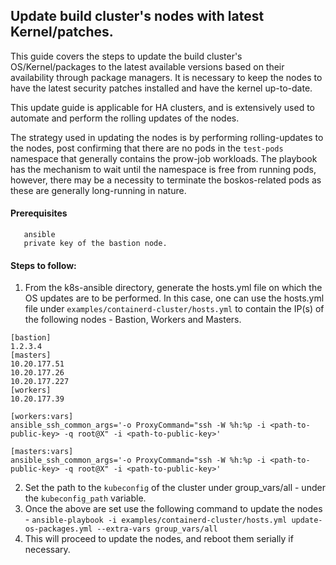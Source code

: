 ## Update build cluster's nodes with latest Kernel/patches.

This guide covers the steps to update the build cluster's OS/Kernel/packages to the latest available versions based
on their availability through package managers. It is necessary to keep the nodes to have the latest security patches
installed and have the kernel up-to-date.

This update guide is applicable for HA clusters, and is extensively used to automate and perform the rolling updates of
the nodes.

The strategy used in updating the nodes is by performing rolling-updates to the nodes, post confirming that there are no
pods in the `test-pods` namespace that generally contains the prow-job workloads. The playbook has the mechanism to wait
until the namespace is free from running pods, however, there may be a necessity to terminate the boskos-related pods
as these are generally long-running in nature.

#### Prerequisites
```
   ansible
   private key of the bastion node.
```

#### Steps to follow:
1. From the k8s-ansible directory, generate the hosts.yml file on which the OS updates are to be performed.
   In this case, one can use the hosts.yml file under `examples/containerd-cluster/hosts.yml` to contain the IP(s)
   of the following nodes - Bastion, Workers and Masters.
```
[bastion]
1.2.3.4
[masters]
10.20.177.51
10.20.177.26
10.20.177.227
[workers]
10.20.177.39

[workers:vars]
ansible_ssh_common_args='-o ProxyCommand="ssh -W %h:%p -i <path-to-public-key> -q root@X" -i <path-to-public-key>'

[masters:vars]
ansible_ssh_common_args='-o ProxyCommand="ssh -W %h:%p -i <path-to-public-key> -q root@X" -i <path-to-public-key>'
```
2. Set the path to the `kubeconfig` of the cluster under group_vars/all - under the `kubeconfig_path` variable.
3. Once the above are set use the following command to update the nodes - 
   `ansible-playbook -i examples/containerd-cluster/hosts.yml update-os-packages.yml --extra-vars group_vars/all`
4. This will proceed to update the nodes, and reboot them serially if necessary.
